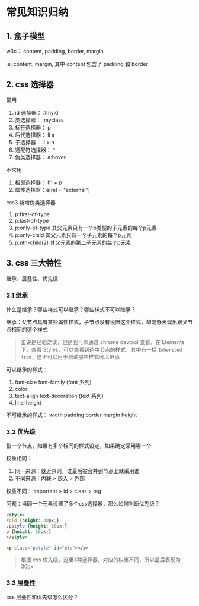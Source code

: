 # 常见知识归纳

## 1. 盒子模型

w3c： content, padding, border, margin

ie: content, margin, 其中 content 包含了 padding 和 border

## 2. css 选择器

常用

1. id 选择器： #myid
2. 类选择器： .myclass
3. 标签选择器： p
4. 后代选择器： li a
5. 子选择器： li > a
6. 通配符选择器： *
7. 伪类选择器： a:hover

不常用

1. 相邻选择器： h1 + p
2. 属性选择器：a[rel = "external"]

css3 新增伪类选择器

1. p:first-of-type
2. p:last-of-type
3. p:only-of-type 其父元素只有一个p类型的子元素的每个p元素
4. p:only-child 其父元素只有一个子元素的每个p元素
5. p:nth-child(2) 其父元素的第二子元素的每个p元素

## 3. css 三大特性

继承、层叠性、优先级

### 3.1 继承

什么是继承？哪些样式可以继承？哪些样式不可以继承？

继承：父节点具有某些属性样式，子节点没有设置这个样式，却能够表现出跟父节点相同的这个样式

> 虽说是经验之谈，但是我可以通过 chrome devtool 查看，在 Elements 下，查看 Styles，可以查看到选中节点的样式，其中有一栏 `Inherited from`，这里可以用于测试那些样式可以继承

可以继承的样式：

1. font-size font-family (font 系列)
2. color
3. text-align text-decoration (text 系列)
4. line-height

不可继承的样式： width padding border margin height

### 3.2 优先级

指一个节点，如果有多个相同的样式设定，如果确定采用哪一个

权重相同：

1. 同一来源：就近原则，谁最后被合并到节点上就采用谁
2. 不同来源：内联 > 嵌入 > 外部

权重不同：!important > id > class > tag

问题：当同一个元素设置了多个css选择器，那么如何判断优先级？

```html
<style>
#pid {height: 30px;}
.pstyle {height: 20px;}
p {height: 10px;}
</style>

<p class="pstyle" id="pid"></p>
```

> 根据 css 优先级，这里3种选择器，对应的权重不同，所以最后表现为 30px

### 3.3 层叠性

css 层叠性和优先级怎么区分？
